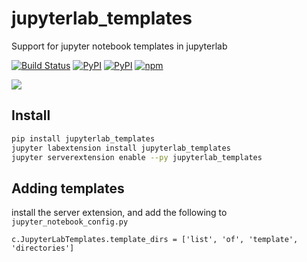# jupyterlab_templates
Support for jupyter notebook templates in jupyterlab

[![Build Status](https://travis-ci.org/timkpaine/jupyterlab_templates.svg?branch=master)](https://travis-ci.org/timkpaine/jupyterlab_templates)
[![PyPI](https://img.shields.io/pypi/l/jupyterlab_iframe.svg)](https://pypi.python.org/pypi/jupyterlab_templates)
[![PyPI](https://img.shields.io/pypi/v/jupyterlab_iframe.svg)](https://pypi.python.org/pypi/jupyterlab_templates)
[![npm](https://img.shields.io/npm/v/jupyterlab_templates.svg)](https://www.npmjs.com/package/jupyterlab_templates)

![](https://raw.githubusercontent.com/timkpaine/jupyterlab_templates/master/docs/example1.gif)


## Install
```bash
pip install jupyterlab_templates
jupyter labextension install jupyterlab_templates
jupyter serverextension enable --py jupyterlab_templates
```

## Adding templates
install the server extension, and add the following to `jupyter_notebook_config.py`

```python3
c.JupyterLabTemplates.template_dirs = ['list', 'of', 'template', 'directories']
```
